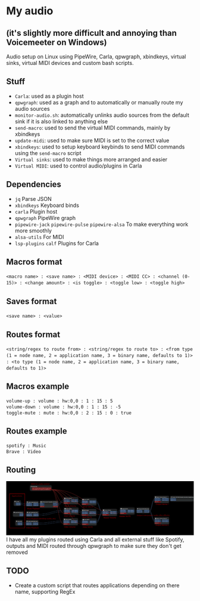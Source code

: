 # My audio
## (it's slightly more difficult and annoying than Voicemeeter on Windows)

Audio setup on Linux using PipeWire, Carla, qpwgraph, xbindkeys, virtual sinks, virtual MIDI devices and custom bash scripts.

## Stuff
* `Carla`: used as a plugin host
* `qpwgraph`: used as a graph and to automatically or manually route my audio sources
* `monitor-audio.sh`: automatically unlinks audio sources from the default sink if it is also linked to anything else
* `send-macro`: used to send the virtual MIDI commands, mainly by xbindkeys
* `update-midi`: used to make sure MIDI is set to the correct value
* `xbindkeys`: used to setup keyboard keybinds to send MIDI commands using the `send-macro` script
* `Virtual sinks`: used to make things more arranged and easier
* `Virtual MIDI`: used to control audio/plugins in Carla

## Dependencies
* `jq` Parse JSON
* `xbindkeys` Keyboard binds
* `carla` Plugin host
* `qpwgraph` PipeWire graph
* `pipewire-jack` `pipewire-pulse` `pipewire-alsa` To make everything work more smoothly
* `alsa-utils` For MIDI
* `lsp-plugins` `calf` Plugins for Carla

## Macros format
`<macro name> : <save name> : <MIDI device> : <MIDI CC> : <channel (0-15)> : <change amount> : <is toggle> : <toggle low> : <toggle high>`

## Saves format
`<save name> : <value>`

## Routes format
`<string/regex to route from> : <string/regex to route to> : <from type (1 = node name, 2 = application name, 3 = binary name, defaults to 1)> : <to type (1 = node name, 2 = application name, 3 = binary name, defaults to 1)>`

## Macros example
```
volume-up : volume : hw:0,0 : 1 : 15 : 5
volume-down : volume : hw:0,0 : 1 : 15 : -5
toggle-mute : mute : hw:0,0 : 2 : 15 : 0 : true
```
## Routes example
```
spotify : Music
Brave : Video
```

## Routing
![Routing in Carla](./carla-example-config.png)
I have all my plugins routed using Carla and all external stuff like Spotify, outputs and MIDI routed through qpwgraph to make sure they don't get removed

## TODO
* Create a custom script that routes applications depending on there name, supporting RegEx